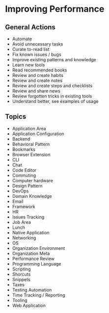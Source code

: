 # Improving Performance

## General Actions

- Automate
- Avoid unnecessary tasks
- Curate to-read list
- Fix known issues / bugs
- Improve existing patterns and knowledge
- Learn new tools
- Read recommended books
- Review and create habits
- Review and create notes
- Review and create steps and checklists
- Review and share news
- Review forgotten tricks in existing tools
- Understand better, see examples of usage

## Topics

- Application Area
- Application Configuration
- Backend
- Behavioral Pattern
- Bookmarks
- Browser Extension
- CLI
- Chat
- Code Editor
- Commuting
- Computer hardware
- Design Pattern
- DevOps
- Domain Knowledge
- Email
- Framework
- HR
- Issues Tracking
- Job Area
- Lunch
- Native Application
- Networking
- OS
- Organization Environment
- Organization Meta
- Performance Review
- Programming Language
- Scripting
- Shorcuts
- Snippets
- Taxes
- Testing Automation
- Time Tracking / Reporting
- Tooling
- Web Application
